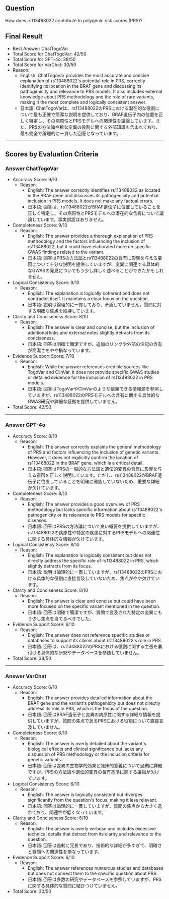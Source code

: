 ## Question

How does rs113488022 contribute to polygenic risk scores (PRS)?

## Final Result

- Best Answer: ChatTogoVar
- Total Score for ChatTogoVar: 42/50
- Total Score for GPT-4o: 38/50
- Total Score for VarChat: 30/50
- Reason:
  - English: ChatTogoVar provides the most accurate and concise explanation of rs113488022's potential role in PRS, correctly identifying its location in the BRAF gene and discussing its pathogenicity and relevance to PRS models. It also includes external knowledge about PRS methodology and the role of rare variants, making it the most complete and logically consistent answer.
  - 日本語: ChatTogoVarは、rs113488022のPRSにおける潜在的な役割について最も正確で簡潔な説明を提供しており、BRAF遺伝子内の位置を正しく特定し、その病原性とPRSモデルへの関連性を議論しています。また、PRSの方法論や稀な変異の役割に関する外部知識も含まれており、最も完全で論理的に一貫した回答となっています。

---

## Scores by Evaluation Criteria

### Answer ChatTogoVar
- Accuracy Score: 9/10
  - Reason: 
    - English: The answer correctly identifies rs113488022 as located in the BRAF gene and discusses its pathogenicity and potential inclusion in PRS models. It does not make any factual errors.
    - 日本語: 回答は、rs113488022がBRAF遺伝子に位置していることを正しく特定し、その病原性とPRSモデルへの潜在的な含有について議論しています。事実誤認はありません。
- Completeness Score: 9/10
  - Reason: 
    - English: The answer provides a thorough explanation of PRS methodology and the factors influencing the inclusion of rs113488022, but it could have elaborated more on specific GWAS findings related to the variant.
    - 日本語: 回答はPRSの方法論とrs113488022の含有に影響を与える要因について十分な説明を提供していますが、変異に関連する具体的なGWASの発見についてもう少し詳しく述べることができたかもしれません。
- Logical Consistency Score: 9/10
  - Reason: 
    - English: The explanation is logically coherent and does not contradict itself. It maintains a clear focus on the question.
    - 日本語: 説明は論理的に一貫しており、矛盾していません。質問に対する明確な焦点を維持しています。
- Clarity and Conciseness Score: 8/10
  - Reason: 
    - English: The answer is clear and concise, but the inclusion of additional links and external notes slightly detracts from its conciseness.
    - 日本語: 回答は明確で簡潔ですが、追加のリンクや外部の注記の含有が簡潔さをやや損なっています。
- Evidence Support Score: 7/10
  - Reason: 
    - English: While the answer references credible sources like TogoVar and ClinVar, it does not provide specific GWAS studies or detailed evidence for the inclusion of rs113488022 in PRS models.
    - 日本語: 回答はTogoVarやClinVarのような信頼できる情報源を参照していますが、rs113488022のPRSモデルへの含有に関する具体的なGWAS研究や詳細な証拠を提供していません。
- Total Score: 42/50

---

### Answer GPT-4o
- Accuracy Score: 8/10
  - Reason: 
    - English: The answer correctly explains the general methodology of PRS and factors influencing the inclusion of genetic variants. However, it does not explicitly confirm the location of rs113488022 in the BRAF gene, which is a critical detail.
    - 日本語: 回答はPRSの一般的な方法論と遺伝的変異の含有に影響を与える要因を正しく説明しています。ただし、rs113488022がBRAF遺伝子に位置していることを明確に確認していないため、重要な詳細が欠けています。
- Completeness Score: 8/10
  - Reason: 
    - English: The answer provides a good overview of PRS methodology but lacks specific information about rs113488022's pathogenicity or its relevance to PRS models for specific diseases.
    - 日本語: 回答はPRSの方法論について良い概要を提供していますが、rs113488022の病原性や特定の疾患に対するPRSモデルへの関連性に関する具体的な情報が欠けています。
- Logical Consistency Score: 8/10
  - Reason: 
    - English: The explanation is logically consistent but does not directly address the specific role of rs113488022 in PRS, which slightly detracts from its focus.
    - 日本語: 説明は論理的に一貫していますが、rs113488022のPRSにおける具体的な役割に直接言及していないため、焦点がやや欠けています。
- Clarity and Conciseness Score: 8/10
  - Reason: 
    - English: The answer is clear and concise but could have been more focused on the specific variant mentioned in the question.
    - 日本語: 回答は明確で簡潔ですが、質問で言及された特定の変異にもう少し焦点を当てるべきでした。
- Evidence Support Score: 6/10
  - Reason: 
    - English: The answer does not reference specific studies or databases to support its claims about rs113488022's role in PRS.
    - 日本語: 回答は、rs113488022のPRSにおける役割に関する主張を裏付ける具体的な研究やデータベースを参照していません。
- Total Score: 38/50

---

### Answer VarChat
- Accuracy Score: 6/10
  - Reason: 
    - English: The answer provides detailed information about the BRAF gene and the variant's pathogenicity but does not directly address its role in PRS, which is the focus of the question.
    - 日本語: 回答はBRAF遺伝子と変異の病原性に関する詳細な情報を提供していますが、質問の焦点であるPRSにおける役割について直接言及していません。
- Completeness Score: 6/10
  - Reason: 
    - English: The answer is overly detailed about the variant's biological effects and clinical significance but lacks any discussion of PRS methodology or the inclusion criteria for genetic variants.
    - 日本語: 回答は変異の生物学的効果と臨床的意義について過剰に詳細ですが、PRSの方法論や遺伝的変異の含有基準に関する議論が欠けています。
- Logical Consistency Score: 6/10
  - Reason: 
    - English: The answer is logically consistent but diverges significantly from the question's focus, making it less relevant.
    - 日本語: 回答は論理的に一貫していますが、質問の焦点から大きく逸れており、関連性が低くなっています。
- Clarity and Conciseness Score: 6/10
  - Reason: 
    - English: The answer is overly verbose and includes excessive technical details that detract from its clarity and relevance to the question.
    - 日本語: 回答は過剰に冗長であり、技術的な詳細が多すぎて、明確さと質問への関連性を損なっています。
- Evidence Support Score: 6/10
  - Reason: 
    - English: The answer references numerous studies and databases but does not connect them to the specific question about PRS.
    - 日本語: 回答は多数の研究やデータベースを参照していますが、PRSに関する具体的な質問に結びつけていません。
- Total Score: 30/50